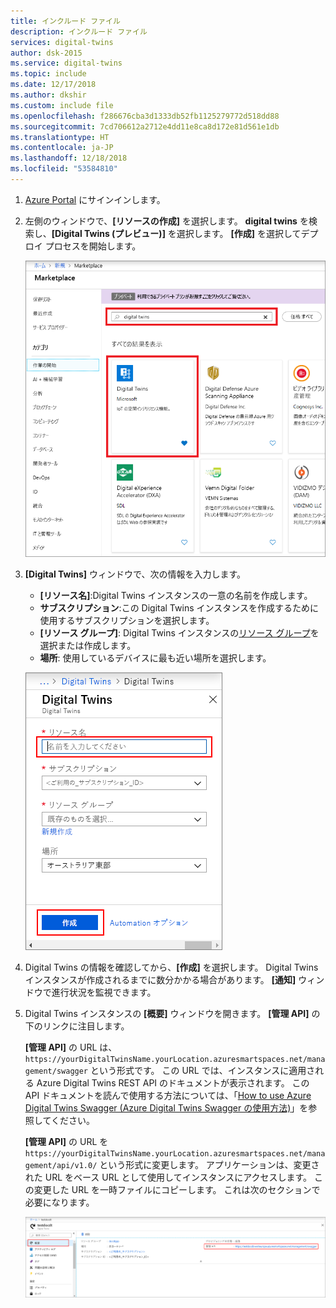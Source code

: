 ```yaml
---
title: インクルード ファイル
description: インクルード ファイル
services: digital-twins
author: dsk-2015
ms.service: digital-twins
ms.topic: include
ms.date: 12/17/2018
ms.author: dkshir
ms.custom: include file
ms.openlocfilehash: f286676cba3d1333db52fb1125279772d518dd88
ms.sourcegitcommit: 7cd706612a2712e4dd11e8ca8d172e81d561e1db
ms.translationtype: HT
ms.contentlocale: ja-JP
ms.lasthandoff: 12/18/2018
ms.locfileid: "53584810"
---
```

1. [Azure Portal](http://portal.azure.com) にサインインします。

1. 左側のウィンドウで、**[リソースの作成]** を選択します。 **digital twins** を検索し、**[Digital Twins (プレビュー)]** を選択します。 **[作成]** を選択してデプロイ プロセスを開始します。

   ![新しい Digital Twins インスタンスを作成するための選択](./media/create-digital-twins-portal/create-digital-twins.png)

1. **[Digital Twins]** ウィンドウで、次の情報を入力します。
   * **[リソース名]**:Digital Twins インスタンスの一意の名前を作成します。
   * **サブスクリプション**:この Digital Twins インスタンスを作成するために使用するサブスクリプションを選択します。 
   * **[リソース グループ]**: Digital Twins インスタンスの[リソース グループ](https://docs.microsoft.com/azure/azure-resource-manager/resource-group-overview#resource-groups)を選択または作成します。
   * **場所**: 使用しているデバイスに最も近い場所を選択します。

    ![情報が入力されている [Digital Twins] ウィンドウ](./media/create-digital-twins-portal/create-digital-twins-param.png)

1. Digital Twins の情報を確認してから、**[作成]** を選択します。 Digital Twins インスタンスが作成されるまでに数分かかる場合があります。 **[通知]** ウィンドウで進行状況を監視できます。

1. Digital Twins インスタンスの **[概要]** ウィンドウを開きます。 **[管理 API]** の下のリンクに注目します。

   **[管理 API]** の URL は、`https://yourDigitalTwinsName.yourLocation.azuresmartspaces.net/management/swagger` という形式です。 この URL では、インスタンスに適用される Azure Digital Twins REST API のドキュメントが表示されます。 この API ドキュメントを読んで使用する方法については、「[How to use Azure Digital Twins Swagger (Azure Digital Twins Swagger の使用方法)](../articles/digital-twins/how-to-use-swagger.md)」を参照してください。

    **[管理 API]** の URL を `https://yourDigitalTwinsName.yourLocation.azuresmartspaces.net/management/api/v1.0/` という形式に変更します。 アプリケーションは、変更された URL をベース URL として使用してインスタンスにアクセスします。 この変更した URL を一時ファイルにコピーします。 これは次のセクションで必要になります。

    ![管理 API](./media/create-digital-twins-portal/digital-twins-management-api.png)